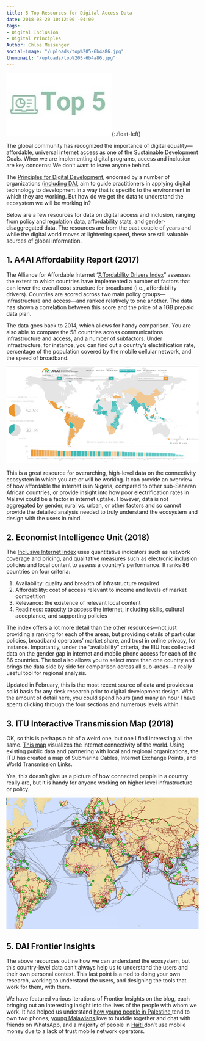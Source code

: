 ```yaml
---
title: 5 Top Resources for Digital Access Data
date: 2018-08-20 10:12:00 -04:00
tags:
- Digital Inclusion
- Digital Principles
Author: Chloe Messenger
social-image: "/uploads/top%205-6b4a86.jpg"
thumbnail: "/uploads/top%205-6b4a86.jpg"
---
```


![top 5-ed0419.jpg](/uploads/top%205-ed0419.jpg){:.float-left}

The global community has recognized the importance of digital equality—affordable, universal internet access as one of the Sustainable Development Goals. When we are implementing digital programs, access and inclusion are key concerns: We don’t want to leave anyone behind.

<!--more-->

The [Principles for Digital Development](https://digitalprinciples.org/), endorsed by a number of organizations ([including DAI](https://digitalprinciples.org/endorse/endorsers/), aim to guide practitioners in applying digital technology to development in a way that is specific to the environment in which they are working. But how do we get the data to understand the ecosystem we will be working in?

Below are a few resources for data on digital access and inclusion, ranging from policy and regulation data, affordability stats, and gender-disaggregated data. The resources are from the past couple of years and while the digital world moves at lightening speed, these are still valuable sources of global information.

## 1. A4AI Affordability Report (2017)

The Alliance for Affordable Internet “[Affordability Drivers Index](http://a4ai.org/affordability-report/data/?_year=2017&indicator=INDEX)” assesses the extent to which countries have implemented a number of factors that can lower the overall cost structure for broadband (i.e., affordability drivers). Countries are scored across two main policy groups—infrastructure and access—and ranked relatively to one another. The data has shown a correlation between this score and the price of a 1GB prepaid data plan.

The data goes back to 2014, which allows for handy comparison. You are also able to compare the 58 countries across communications infrastructure and access, and a number of subfactors. Under infrastructure, for instance, you can find out a country’s electrification rate, percentage of the population covered by the mobile cellular network, and the speed of broadband.

![a4ai.jpg](/uploads/a4ai.jpg)

This is a great resource for overarching, high-level data on the connectivity ecosystem in which you are or will be working. It can provide an overview of how affordable the internet is in Nigeria, compared to other sub-Saharan African countries, or provide insight into how poor electrification rates in Malawi could be a factor in internet uptake. However, data is not aggregated by gender, rural vs. urban, or other factors and so cannot provide the detailed analysis needed to truly understand the ecosystem and design with the users in mind.

## 2. Economist Intelligence Unit (2018)

The [Inclusive Internet Index](https://theinclusiveinternet.eiu.com/) uses quantitative indicators such as network coverage and pricing, and qualitative measures such as electronic inclusion policies and local content to assess a country’s performance. It ranks 86 countries on four criteria:

1. Availability: quality and breadth of infrastructure required
2. Affordability: cost of access relevant to income and levels of market competition
3. Relevance: the existence of relevant local content
4. Readiness: capacity to access the internet, including skills, cultural acceptance, and supporting policies

The index offers a lot more detail than the other resources—not just providing a ranking for each of the areas, but providing details of particular policies, broadband operators’ market share, and trust in online privacy, for instance. Importantly, under the “availability” criteria, the EIU has collected data on the gender gap in internet and mobile phone access for each of the 86 countries. The tool also allows you to select more than one country and brings the data side by side for comparison across all sub-areas—a really useful tool for regional analysis.

Updated in February, this is the most recent source of data and provides a solid basis for any desk research prior to digital development design. With the amount of detail here, you could spend hours (and many an hour I have spent) clicking through the four sections and numerous levels within.

## 3. ITU Interactive Transmission Map (2018)

OK, so this is perhaps a bit of a weird one, but one I find interesting all the same. [This map](https://www.itu.int/itu-d/tnd-map-public/) visualizes the internet connectivity of the world. Using existing public data and partnering with local and regional organizations, the ITU has created a map of Submarine Cables, Internet Exchange Points, and World Transmission Links.

Yes, this doesn’t give us a picture of how connected people in a country really are, but it is handy for anyone working on higher level infrastructure or policy.

![ITU.jpg](/uploads/ITU.jpg)

## 5. DAI Frontier Insights

The above resources outline how we can understand the ecosystem, but this country-level data can’t always help us to understand the users and their own personal context. This last point is a nod to doing your own research, working to understand the users, and designing the tools that work for them, with them.

We have featured various iterations of Frontier Insights on the blog, each bringing out an interesting insight into the lives of the people with whom we work. It has helped us understand [how young people in Palestine ](https://dai-global-digital.com/consumer-insights-palestine-e-governance-readiness.html)tend to own two phones, [young Malawians ](https://dai-global-digital.com/consumer-insights-palestine-e-governance-readiness.html)love to huddle together and chat with friends on WhatsApp, and a majority of people in [Haiti ](https://dai-global-digital.com/digital-insights-would-haitians-use-mobile-money-for-banking.html)don’t use mobile money due to a lack of trust mobile network operators.